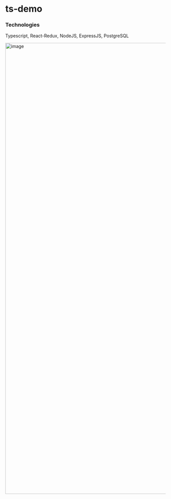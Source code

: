 # ts-demo

### Technologies
Typescript, React-Redux, NodeJS, ExpressJS, PostgreSQL

<img width="1416" alt="image" src="https://github.com/Aaronw7/ts-demo/assets/96090461/3f86bb89-eda1-4457-8344-2983870c1f3b">
